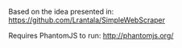 Based on the idea presented in:
https://github.com/Lrantala/SimpleWebScraper

Requires PhantomJS to run:
http://phantomjs.org/
